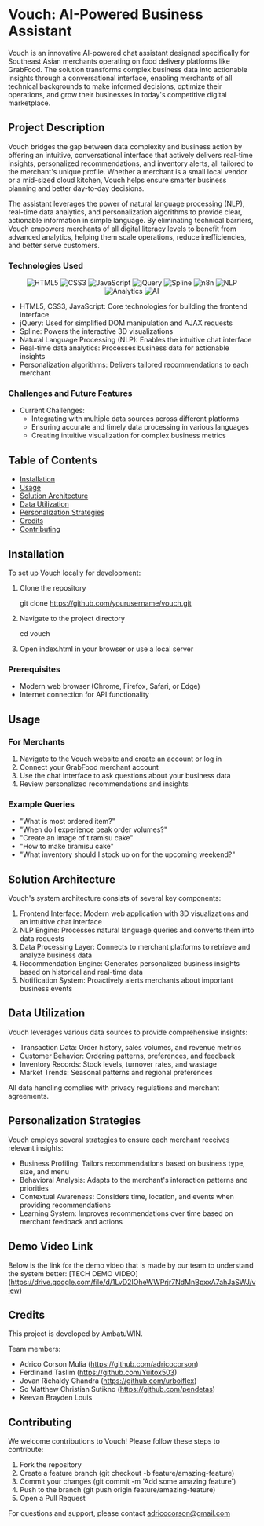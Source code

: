 # Vouch: AI-Powered Business Assistant

Vouch is an innovative AI-powered chat assistant designed specifically for Southeast Asian merchants operating on food delivery platforms like GrabFood. The solution transforms complex business data into actionable insights through a conversational interface, enabling merchants of all technical backgrounds to make informed decisions, optimize their operations, and grow their businesses in today's competitive digital marketplace.

## Project Description

Vouch bridges the gap between data complexity and business action by offering an intuitive, conversational interface that actively delivers real-time insights, personalized recommendations, and inventory alerts, all tailored to the merchant's unique profile. Whether a merchant is a small local vendor or a mid-sized cloud kitchen, Vouch helps ensure smarter business planning and better day-to-day decisions.

The assistant leverages the power of natural language processing (NLP), real-time data analytics, and personalization algorithms to provide clear, actionable information in simple language. By eliminating technical barriers, Vouch empowers merchants of all digital literacy levels to benefit from advanced analytics, helping them scale operations, reduce inefficiencies, and better serve customers.

### Technologies Used
<div align="center">
  <img src="https://img.shields.io/badge/-HTML5-E34F26?style=for-the-badge&logo=html5&logoColor=white" alt="HTML5" />
  <img src="https://img.shields.io/badge/-CSS3-1572B6?style=for-the-badge&logo=css3&logoColor=white" alt="CSS3" />
  <img src="https://img.shields.io/badge/-JavaScript-F7DF1E?style=for-the-badge&logo=javascript&logoColor=black" alt="JavaScript" />
  <img src="https://img.shields.io/badge/-jQuery-0769AD?style=for-the-badge&logo=jquery&logoColor=white" alt="jQuery" />
  <img src="https://img.shields.io/badge/-Spline-FF3366?style=for-the-badge&logo=spline&logoColor=white" alt="Spline" />
  <img src="https://img.shields.io/badge/-n8n-FF6600?style=for-the-badge&logo=n8n&logoColor=white" alt="n8n" />
  <img src="https://img.shields.io/badge/-NLP-4DB33D?style=for-the-badge&logo=nlp&logoColor=white" alt="NLP" />
  <img src="https://img.shields.io/badge/-Analytics-FF6F00?style=for-the-badge&logo=google-analytics&logoColor=white" alt="Analytics" />
  <img src="https://img.shields.io/badge/-AI-0081CB?style=for-the-badge&logo=artificial-intelligence&logoColor=white" alt="AI" />
</div>

- HTML5, CSS3, JavaScript: Core technologies for building the frontend interface
- jQuery: Used for simplified DOM manipulation and AJAX requests
- Spline: Powers the interactive 3D visualizations
- Natural Language Processing (NLP): Enables the intuitive chat interface
- Real-time data analytics: Processes business data for actionable insights
- Personalization algorithms: Delivers tailored recommendations to each merchant


### Challenges and Future Features
- Current Challenges: 
  - Integrating with multiple data sources across different platforms
  - Ensuring accurate and timely data processing in various languages
  - Creating intuitive visualization for complex business metrics
  
## Table of Contents
- [Installation](#installation)
- [Usage](#usage)
- [Solution Architecture](#solution-architecture)
- [Data Utilization](#data-utilization)
- [Personalization Strategies](#personalization-strategies)
- [Credits](#credits)
- [Contributing](#contributing)

## Installation

To set up Vouch locally for development:

1. Clone the repository
   
   git clone https://github.com/yourusername/vouch.git
   

2. Navigate to the project directory
   
   cd vouch
   

3. Open index.html in your browser or use a local server

### Prerequisites
- Modern web browser (Chrome, Firefox, Safari, or Edge)
- Internet connection for API functionality

## Usage

### For Merchants
1. Navigate to the Vouch website and create an account or log in
2. Connect your GrabFood merchant account
3. Use the chat interface to ask questions about your business data
4. Review personalized recommendations and insights

### Example Queries
- "What is most ordered item?"
- "When do I experience peak order volumes?"
- "Create an image of tiramisu cake"
- "How to make tiramisu cake"
- "What inventory should I stock up on for the upcoming weekend?"

## Solution Architecture

Vouch's system architecture consists of several key components:

1. Frontend Interface: Modern web application with 3D visualizations and an intuitive chat interface
2. NLP Engine: Processes natural language queries and converts them into data requests
3. Data Processing Layer: Connects to merchant platforms to retrieve and analyze business data
4. Recommendation Engine: Generates personalized business insights based on historical and real-time data
5. Notification System: Proactively alerts merchants about important business events

## Data Utilization

Vouch leverages various data sources to provide comprehensive insights:

- Transaction Data: Order history, sales volumes, and revenue metrics
- Customer Behavior: Ordering patterns, preferences, and feedback
- Inventory Records: Stock levels, turnover rates, and wastage
- Market Trends: Seasonal patterns and regional preferences

All data handling complies with privacy regulations and merchant agreements.

## Personalization Strategies

Vouch employs several strategies to ensure each merchant receives relevant insights:

- Business Profiling: Tailors recommendations based on business type, size, and menu
- Behavioral Analysis: Adapts to the merchant's interaction patterns and priorities
- Contextual Awareness: Considers time, location, and events when providing recommendations
- Learning System: Improves recommendations over time based on merchant feedback and actions

## Demo Video Link

Below is the link for the demo video that is made by our team to understand the system better:
[TECH DEMO VIDEO] (https://drive.google.com/file/d/1LvD2IOheWWPrjr7NdMnBpxxA7ahJaSWJ/view)

## Credits

This project is developed by AmbatuWIN.

Team members:
- Adrico Corson Mulia (https://github.com/adricocorson)
- Ferdinand Taslim (https://github.com/Yuitox503)
- Jovan Richaldy Chandra (https://github.com/urboiflex)
- So Matthew Christian Sutikno (https://github.com/pendetas)
- Keevan Brayden Louis

## Contributing

We welcome contributions to Vouch! Please follow these steps to contribute:

1. Fork the repository
2. Create a feature branch (git checkout -b feature/amazing-feature)
3. Commit your changes (git commit -m 'Add some amazing feature')
4. Push to the branch (git push origin feature/amazing-feature)
5. Open a Pull Request

For questions and support, please contact adricocorson@gmail.com
